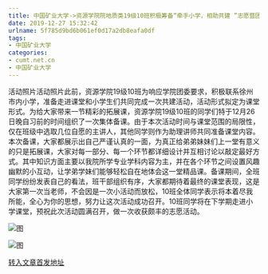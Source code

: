 ```yaml
---
title: 中国矿业大学->资源学院院地质类19级10班积极筹备“牵手小学，相助共建 ”志愿暨团日活动 | cumt.net.cn
date: 2019-12-27 15:32:42
urlname: 5f785d9bd6b061ef0d17a2db8eafa0df
tags: 
- 中国矿业大学
categories:
- cumt.net.cn
- 中国矿业大学
---
```

活动照片活动照片此前，资源学院19级10班为响应学院团委要求，积极联系徐州市内小学，准备走进课堂和小学生们共同完成一次共建活动，活动形式拟定为课堂形式。为给大家带来一节精彩的拓展课，资源学院19级10班的同学们特于12月26日晚自习前的时间组织了一次集体备课。由于本次活动时间与课堂范围的局限性，仅在班级中选取几位自愿的主讲人，其他同学则作为助理讲师共同准备课堂内容。本次备课，大家都展示出自己严谨认真的一面，为真正给弟弟妹妹们上一堂有意义的只是拓展课，大家对每一部分、每一个环节都详细设计并互相讨论以敲定最好方式。其中知识方面主要以我院所学专业学科内容为主，并在各个环节之间设置风趣幽默的小互动，让学弟学妹们能够轻松自在地体会这一堂精品课。备课期间，全班同学纷纷发表自己的看法，班干部组织有序，大家都期待着最终的课堂表现，这是大家第一次当老师，不会因是一次小活动而放松，10班全体同学表示将本着尽我所能，全心为你的思想，努力让这次活动成功召开。10班同学将在下学期走进小学课堂，预祝此次活动圆满召开，做一次收获颇丰的志愿活动。

![图](http://xwzx.cumt.edu.cn/_upload/article/images/7f/72/fc38d4164e9eb74f83e82bba451e/c4b4b9ac-4371-4022-bc1b-27e023ddb4c8.jpg)

![图](http://xwzx.cumt.edu.cn/_upload/article/images/7f/72/fc38d4164e9eb74f83e82bba451e/3175990a-a34e-49a4-83b4-66ead2bea26f.jpg)

[转入文章首发地址](http://xwzx.cumt.edu.cn/7b/9b/c523a555931/page.htm)